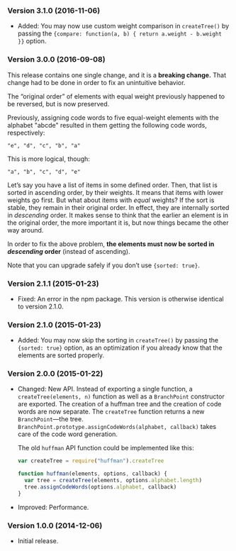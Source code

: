 ### Version 3.1.0 (2016-11-06) ###

- Added: You may now use custom weight comparison in `createTree()` by passing
  the `{compare: function(a, b) { return a.weight - b.weight }}` option.


### Version 3.0.0 (2016-09-08) ###

This release contains one single change, and it is a **breaking change.** That
change had to be done in order to fix an unintuitive behavior.

The “original order” of elements with equal weight previously happened to be
reversed, but is now preserved.

Previously, assigning code words to five equal-weight elements with the alphabet
"abcde" resulted in them getting the following code words, respectively:

    "e", "d", "c", "b", "a"

This is more logical, though:

    "a", "b", "c", "d", "e"

Let’s say you have a list of items in some defined order. Then, that list is
sorted in ascending order, by their weights. It means that items with lower
weights go first. But what about items with _equal_ weights? If the sort is
stable, they remain in their original order. In effect, they are internally
sorted in _descending_ order. It makes sense to think that the earlier an
element is in the original order, the more important it is, but now things
became the other way around.

In order to fix the above problem, **the elements must now be sorted in
_descending_ order** (instead of ascending).

Note that you can upgrade safely if you don’t use `{sorted: true}`.


### Version 2.1.1 (2015-01-23) ###

- Fixed: An error in the npm package. This version is otherwise identical to
  version 2.1.0.


### Version 2.1.0 (2015-01-23) ###

- Added: You may now skip the sorting in `createTree()` by passing the `{sorted:
  true}` option, as an optimization if you already know that the elements are
  sorted properly.


### Version 2.0.0 (2015-01-22) ###

- Changed: New API. Instead of exporting a single function, a
  `createTree(elements, n)` function as well as a `BranchPoint` constructor are
  exported. The creation of a huffman tree and the creation of code words are
  now separate. The `createTree` function returns a new `BranchPoint`—the tree.
  `BranchPoint.prototype.assignCodeWords(alphabet, callback)` takes care of the
  code word generation.

  The old `huffman` API function could be implemented like this:

  ```js
  var createTree = require("huffman").createTree

  function huffman(elements, options, callback) {
    var tree = createTree(elements, options.alphabet.length)
    tree.assignCodeWords(options.alphabet, callback)
  }
  ```
- Improved: Performance.

### Version 1.0.0 (2014-12-06) ###

- Initial release.
